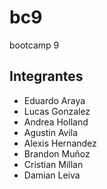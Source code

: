 # bc9
bootcamp 9
## Integrantes
- Eduardo Araya
- Lucas Gonzalez
- Andrea Holland
- Agustin Avila
- Alexis Hernandez
- Brandon Muñoz
- Cristian Millan
- Damian Leiva